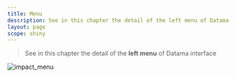 ```yaml
---
title: Menu
description: See in this chapter the detail of the left menu of Datama interface
layout: page
scope: shiny
---
```


> See in this chapter the detail of the **left menu** of Datama interface

![impact_menu]({{site.url}}/{{site.baseurl}}/core_app/impact/web_application/images/impactmenu.png)
